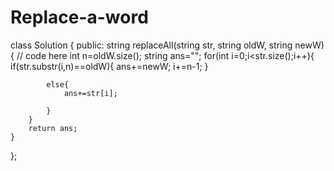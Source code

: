 # Replace-a-word
class Solution {
  public:
    string replaceAll(string str, string oldW, string newW) {
        // code here
        int n=oldW.size();
        string ans="";
        for(int i=0;i<str.size();i++){
            if(str.substr(i,n)==oldW){
                ans+=newW;
                i+=n-1;
            }
        
            else{
                ans+=str[i];
               
            }
        }
        return ans;
    }
};
